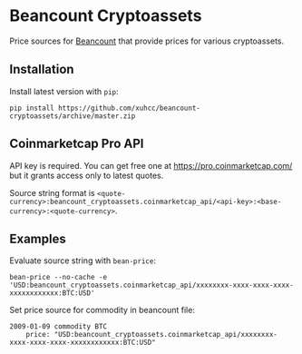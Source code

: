 # Beancount Cryptoassets

Price sources for [Beancount](http://furius.ca/beancount/) that provide prices for various cryptoassets.

## Installation

Install latest version with `pip`:

```
pip install https://github.com/xuhcc/beancount-cryptoassets/archive/master.zip
```

## Coinmarketcap Pro API

API key is required. You can get free one at https://pro.coinmarketcap.com/ but it grants access only to latest quotes.

Source string format is `<quote-currency>:beancount_cryptoassets.coinmarketcap_api/<api-key>:<base-currency>:<quote-currency>`.

## Examples

Evaluate source string with `bean-price`:

```
bean-price --no-cache -e 'USD:beancount_cryptoassets.coinmarketcap_api/xxxxxxxx-xxxx-xxxx-xxxx-xxxxxxxxxxxx:BTC:USD'
```

Set price source for commodity in beancount file:

```
2009-01-09 commodity BTC
    price: "USD:beancount_cryptoassets.coinmarketcap_api/xxxxxxxx-xxxx-xxxx-xxxx-xxxxxxxxxxxx:BTC:USD"
```
